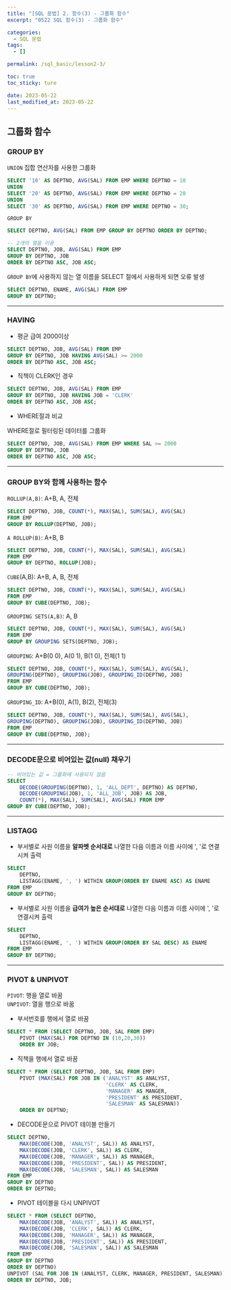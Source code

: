 ```yaml
---
title: "[SQL 문법] 2. 함수(3) - 그룹화 함수"
excerpt: "0522 SQL 함수(3) - 그룹화 함수"

categories:
  - SQL 문법
tags:
  - []

permalink: /sql_basic/lesson2-3/

toc: true
toc_sticky: ture

date: 2023-05-22
last_modified_at: 2023-05-22
---
```


## 그룹화 함수
### GROUP BY

`UNION` 집합 연산자를 사용한 그룹화

```sql
SELECT '10' AS DEPTNO, AVG(SAL) FROM EMP WHERE DEPTNO = 10
UNION
SELECT '20' AS DEPTNO, AVG(SAL) FROM EMP WHERE DEPTNO = 20
UNION
SELECT '30' AS DEPTNO, AVG(SAL) FROM EMP WHERE DEPTNO = 30;
```

`GROUP BY`

```sql
SELECT DEPTNO, AVG(SAL) FROM EMP GROUP BY DEPTNO ORDER BY DEPTNO;

-- 2개의 열을 이용
SELECT DEPTNO, JOB, AVG(SAL) FROM EMP 
GROUP BY DEPTNO, JOB
ORDER BY DEPTNO ASC, JOB ASC;
```

`GROUP BY`에 사용하지 않는 열 이름을 SELECT 절에서 사용하게 되면 오류 발생

```sql
SELECT DEPTNO, ENAME, AVG(SAL) FROM EMP 
GROUP BY DEPTNO;
```

***

### HAVING

- 평균 급여 2000이상

```sql
SELECT DEPTNO, JOB, AVG(SAL) FROM EMP 
GROUP BY DEPTNO, JOB HAVING AVG(SAL) >= 2000
ORDER BY DEPTNO ASC, JOB ASC;
```

- 직책이 CLERK인 경우

```sql
SELECT DEPTNO, JOB, AVG(SAL) FROM EMP 
GROUP BY DEPTNO, JOB HAVING JOB = 'CLERK'
ORDER BY DEPTNO ASC, JOB ASC;
```

- WHERE절과 비교

WHERE절로 필터링된 데이터를 그룹화
```sql
SELECT DEPTNO, JOB, AVG(SAL) FROM EMP WHERE SAL >= 2000
GROUP BY DEPTNO, JOB
ORDER BY DEPTNO ASC, JOB ASC;
```

***

### GROUP BY와 함께 사용하는 함수

`ROLLUP(A,B)`: A+B, A, 전체

```sql
SELECT DEPTNO, JOB, COUNT(*), MAX(SAL), SUM(SAL), AVG(SAL) 
FROM EMP
GROUP BY ROLLUP(DEPTNO, JOB);
```

`A ROLLUP(B)`: A+B, B

```sql
SELECT DEPTNO, JOB, COUNT(*), MAX(SAL), SUM(SAL), AVG(SAL) 
FROM EMP
GROUP BY DEPTNO, ROLLUP(JOB);
```

`CUBE`(A,B): A+B, A, B, 전체

```sql
SELECT DEPTNO, JOB, COUNT(*), MAX(SAL), SUM(SAL), AVG(SAL) 
FROM EMP
GROUP BY CUBE(DEPTNO, JOB);
```

`GROUPING SETS(A,B)`: A, B

```sql
SELECT DEPTNO, JOB, COUNT(*), MAX(SAL), SUM(SAL), AVG(SAL) 
FROM EMP
GROUP BY GROUPING SETS(DEPTNO, JOB);
```

`GROUPING`: A+B(0 0), A(0 1), B(1 0), 전체(1 1)

```sql
SELECT DEPTNO, JOB, COUNT(*), MAX(SAL), SUM(SAL), AVG(SAL), 
GROUPING(DEPTNO), GROUPING(JOB), GROUPING_ID(DEPTNO, JOB)
FROM EMP
GROUP BY CUBE(DEPTNO, JOB);
```

`GROUPING_ID`: A+B(0), A(1), B(2), 전체(3)

```sql
SELECT DEPTNO, JOB, COUNT(*), MAX(SAL), SUM(SAL), AVG(SAL), 
GROUPING(DEPTNO), GROUPING(JOB), GROUPING_ID(DEPTNO, JOB)
FROM EMP
GROUP BY CUBE(DEPTNO, JOB);
```

***

### DECODE문으로 비어있는 값(null) 채우기

```sql
-- 비어있는 값 = 그룹화에 사용되지 않음
SELECT 
    DECODE(GROUPING(DEPTNO), 1, 'ALL_DEPT', DEPTNO) AS DEPTNO,
    DECODE(GROUPING(JOB), 1, 'ALL_JOB', JOB) AS JOB,
    COUNT(*), MAX(SAL), SUM(SAL), AVG(SAL) FROM EMP
GROUP BY CUBE(DEPTNO, JOB);
```

***

### LISTAGG
- 부서별로 사원 이름을 **알파벳 순서대로** 나열한 다음 이름과 이름 사이에 ', '로 연결시켜 출력

```sql
SELECT 
	DEPTNO, 
	LISTAGG(ENAME, ', ') WITHIN GROUP(ORDER BY ENAME ASC) AS ENAME
FROM EMP
GROUP BY DEPTNO;
```

- 부서별로 사원 이름을 **급여가 높은 순서대로** 나열한 다음 이름과 이름 사이에 ', '로 연결시켜 출력

```sql
SELECT 
	DEPTNO, 
	LISTAGG(ENAME, ', ') WITHIN GROUP(ORDER BY SAL DESC) AS ENAME
FROM EMP
GROUP BY DEPTNO;
```

***

### PIVOT & UNPIVOT
`PIVOT`: 행을 열로 바꿈  
`UNPIVOT`: 열을 행으로 바꿈

- 부서번호를 행에서 열로 바꿈

```sql
SELECT * FROM (SELECT DEPTNO, JOB, SAL FROM EMP)
    PIVOT (MAX(SAL) FOR DEPTNO IN (10,20,30))
    ORDER BY JOB;
```

- 직책을 행에서 열로 바꿈

```sql
SELECT * FROM (SELECT DEPTNO, JOB, SAL FROM EMP)
    PIVOT (MAX(SAL) FOR JOB IN ('ANALYST' AS ANALYST,
                                'CLERK' AS CLERK,
                                'MANAGER' AS MANGER,
                                'PRESIDENT' AS PRESIDENT,
                                'SALESMAN' AS SALESMAN))
    ORDER BY DEPTNO;
```

- DECODE문으로 PIVOT 테이블 만들기

```sql
SELECT DEPTNO,
    MAX(DECODE(JOB, 'ANALYST', SAL)) AS ANALYST,
    MAX(DECODE(JOB, 'CLERK', SAL)) AS CLERK,
    MAX(DECODE(JOB, 'MANAGER', SAL)) AS MANAGER,
    MAX(DECODE(JOB, 'PRESIDENT', SAL)) AS PRESIDENT,
    MAX(DECODE(JOB, 'SALESMAN', SAL)) AS SALESMAN
FROM EMP
GROUP BY DEPTNO
ORDER BY DEPTNO;
```

- PIVOT 테이블을 다시 UNPIVOT  

```sql
SELECT * FROM (SELECT DEPTNO,
    MAX(DECODE(JOB, 'ANALYST', SAL)) AS ANALYST,
    MAX(DECODE(JOB, 'CLERK', SAL)) AS CLERK,
    MAX(DECODE(JOB, 'MANAGER', SAL)) AS MANAGER,
    MAX(DECODE(JOB, 'PRESIDENT', SAL)) AS PRESIDENT,
    MAX(DECODE(JOB, 'SALESMAN', SAL)) AS SALESMAN
FROM EMP
GROUP BY DEPTNO
ORDER BY DEPTNO)
UNPIVOT (SAL FOR JOB IN (ANALYST, CLERK, MANAGER, PRESIDENT, SALESMAN))
ORDER BY DEPTNO, JOB;
```